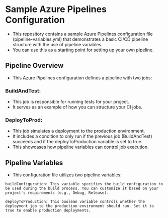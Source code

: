 # Sample Azure Pipelines Configuration

- This repository contains a sample Azure Pipelines configuration file (pipeline-variables.yml) that demonstrates a basic CI/CD pipeline structure with the use of pipeline variables. 
- You can use this as a starting point for setting up your own pipeline.

## Pipeline Overview

- This Azure Pipelines configuration defines a pipeline with two jobs:

### BuildAndTest:

- This job is responsible for running tests for your project.
- It serves as an example of how you can structure your CI jobs.

### DeployToProd:

- This job simulates a deployment to the production environment.
- It includes a condition to only run if the previous job (BuildAndTest) succeeds and if the deployToProduction variable is set to true. 
- This showcases how pipeline variables can control job execution.


## Pipeline Variables
- This configuration file utilizes two pipeline variables:

```
buildConfiguration: This variable specifies the build configuration to be used during the build process. You can customize it based on your project's requirements (e.g., Debug, Release).
```

```
deployToProduction: This boolean variable controls whether the deployment job to the production environment should run. Set it to true to enable production deployments.
```

